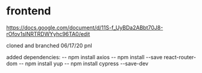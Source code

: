 # frontend

https://docs.google.com/document/d/11S-f_UyBDa2ABbt70J8-rOfov1slNRTRDWYyhc96TA0/edit

cloned and branched 06/17/20 pnl

added dependencies:
-- npm install axios
-- npm install --save react-router-dom
-- npm install yup
-- npm install cypress --save-dev
